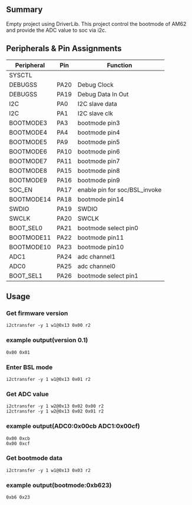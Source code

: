 ## Summary

Empty project using DriverLib.
This project control the bootmode of AM62 and provide the ADC value to soc via i2c.

## Peripherals & Pin Assignments

| Peripheral | Pin | Function |
| --- | --- | --- |
| SYSCTL |  |  |
| DEBUGSS | PA20 | Debug Clock |
| DEBUGSS | PA19 | Debug Data In Out |
| I2C | PA0 | I2C slave data |
| I2C | PA1 | I2C slave clk |
| BOOTMODE3 | PA3 | bootmode pin3 |
| BOOTMODE4 | PA4 | bootmode pin4 |
| BOOTMODE5 | PA9 | bootmode pin5 |
| BOOTMODE6 | PA10 | bootmode pin6 |
| BOOTMODE7 | PA11 | bootmode pin7 |
| BOOTMODE8 | PA15 | bootmode pin8 |
| BOOTMODE9 | PA16 | bootmode pin9 |
| SOC_EN| PA17 | enable pin for soc/BSL_invoke|
| BOOTMODE14 | PA18 | bootmode pin14|
| SWDIO | PA19 | SWDIO |
| SWCLK | PA20 | SWCLK|
| BOOT_SEL0 | PA21 | bootmode select pin0 |
| BOOTMODE11 | PA22 | bootmode pin11 |
| BOOTMODE10 | PA23 | bootmode pin10 |
| ADC1 | PA24 | adc channel1 |
| ADC0 | PA25 | adc channel0 |
| BOOT_SEL1 | PA26 | bootmode select pin1 |

## Usage
### Get firmware version
```
i2ctransfer -y 1 w1@0x13 0x00 r2
```
### example output(version 0.1)
```
0x00 0x01

```
### Enter BSL mode
```
i2ctransfer -y 1 w1@0x13 0x01 r2
```
### Get ADC value
```
i2ctransfer -y 1 w2@0x13 0x02 0x00 r2
i2ctransfer -y 1 w2@0x13 0x02 0x01 r2
```
### example output(ADC0:0x00cb ADC1:0x00cf)
```
0x00 0xcb
0x00 0xcf

```
### Get bootmode data
```
i2ctransfer -y 1 w1@0x13 0x03 r2
```
### example output(bootmode:0xb623)
```
0xb6 0x23

```
